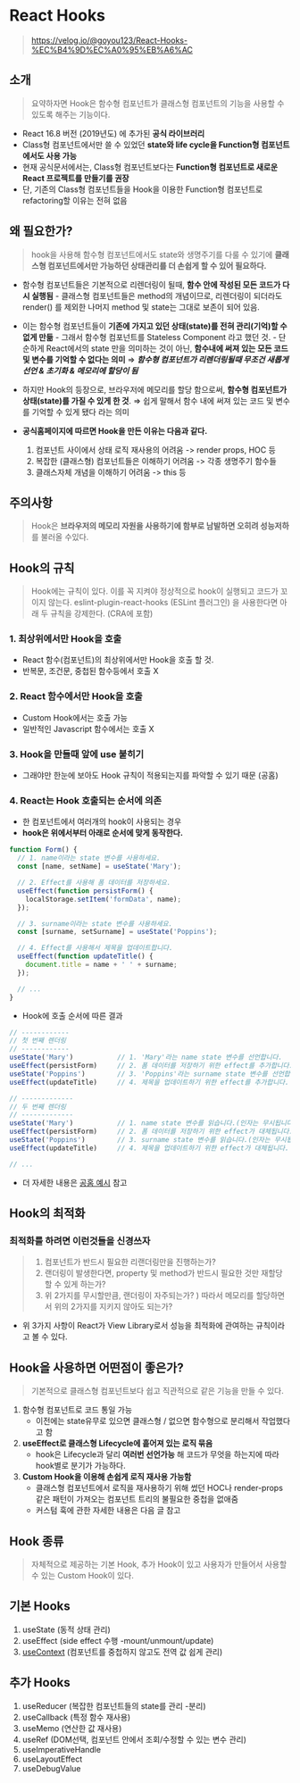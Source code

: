 # React Hooks

> https://velog.io/@goyou123/React-Hooks-%EC%B4%9D%EC%A0%95%EB%A6%AC

## 소개

> 요약하자면 Hook은 함수형 컴포넌트가 클래스형 컴포넌트의 기능을 사용할 수 있도록 해주는 기능이다.

- React 16.8 버전 (2019년도) 에 추가된 **공식 라이브러리**
- Class형 컴포넌트에서만 쓸 수 있었던 **state와 life cycle을 Function형 컴포넌트에서도 사용 가능**
- 현재 공식문서에서는, Class형 컴포넌트보다는 **Function형 컴포넌트로 새로운 React 프로젝트를 만들기를 권장**
- 단, 기존의 Class형 컴포넌트들을 Hook을 이용한 Function형 컴포넌트로 refactoring할 이유는 전혀 없음



## 왜 필요한가?

> hook을 사용해 함수형 컴포넌트에서도 state와 생명주기를 다룰 수 있기에 **클래스형 컴포넌트에서만 가능하던 상태관리를 더 손쉽게 할 수 있어 필요하다.**

- 함수형 컴포넌트들은 기본적으로 리렌더링이 될때, **함수 안에 작성된 모든 코드가 다시 실행됨**
  \- 클래스형 컴포넌트들은 method의 개념이므로, 리렌더링이 되더라도 render() 를 제외한 나머지 method 및 state는 그대로 보존이 되어 있음.

  

- 이는 함수형 컴포넌트들이 **기존에 가지고 있던 상태(state)를 전혀 관리(기억)할 수 없게 만듦**
  \- 그래서 함수형 컴포넌트를 Stateless Component 라고 했던 것.
  \- 단순하게 React에서의 state 만을 의미하는 것이 아닌, **함수내에 써져 있는 모든 코드 및 변수를 기억할 수 없다는 의미**
  ⇒ ***함수형 컴포넌트가 리렌더링될때 무조건 새롭게 선언 & 초기화 & 메모리에 할당이 됨***

  

- 하지만 Hook의 등장으로, 브라우저에 메모리를 할당 함으로써, **함수형 컴포넌트가 상태(state)를 가질 수 있게 한 것**.
  ⇒ 쉽게 말해서 함수 내에 써져 있는 코드 및 변수를 기억할 수 있게 됐다 라는 의미



- **공식홈페이지에 따르면 Hook을 만든 이유는 다음과 같다.**
  1) 컴포넌트 사이에서 상태 로직 재사용의 어려움 -> render props, HOC 등
  2) 복잡한 (클래스형) 컴포넌트들은 이해하기 어려움 -> 각종 생명주기 함수들
  3) 클래스자체 개념을 이해하기 어려움 -> this 등



## 주의사항

> Hook은 **브라우저의 메모리 자원을 사용하기에 함부로 남발하면 오히려 성능저하**를 불러올 수있다.



## Hook의 규칙

> Hook에는 규칙이 있다. 이를 꼭 지켜야 정상적으로 hook이 실행되고 코드가 꼬이지 않는다.
> eslint-plugin-react-hooks (ESLint 플러그인) 을 사용한다면 아래 두 규칙을 강제한다. (CRA에 포함)

### 1. 최상위에서만 Hook을 호출

- React 함수(컴포넌트)의 최상위에서만 Hook을 호출 할 것.
- 반복문, 조건문, 중첩된 함수등에서 호출 X

### 2. React 함수에서만 Hook을 호출

- Custom Hook에서는 호출 가능
- 일반적인 Javascript 함수에서는 호출 X

### 3. Hook을 만들때 앞에 use 붙히기

- 그래야만 한눈에 보아도 Hook 규칙이 적용되는지를 파악할 수 있기 때문 (공홈)

### 4. React는 Hook 호출되는 순서에 의존

- 한 컴포넌트에서 여러개의 hook이 사용되는 경우
- **hook은 위에서부터 아래로 순서에 맞게 동작한다.**

```javascript
function Form() {
  // 1. name이라는 state 변수를 사용하세요.
  const [name, setName] = useState('Mary');

  // 2. Effect를 사용해 폼 데이터를 저장하세요.
  useEffect(function persistForm() {
    localStorage.setItem('formData', name);
  });

  // 3. surname이라는 state 변수를 사용하세요.
  const [surname, setSurname] = useState('Poppins');

  // 4. Effect를 사용해서 제목을 업데이트합니다.
  useEffect(function updateTitle() {
    document.title = name + ' ' + surname;
  });

  // ...
}
```

- Hook에 호출 순서에 따른 결과

```javascript
// ------------
// 첫 번째 렌더링
// ------------
useState('Mary')           // 1. 'Mary'라는 name state 변수를 선언합니다.
useEffect(persistForm)     // 2. 폼 데이터를 저장하기 위한 effect를 추가합니다.
useState('Poppins')        // 3. 'Poppins'라는 surname state 변수를 선언합니다.
useEffect(updateTitle)     // 4. 제목을 업데이트하기 위한 effect를 추가합니다.

// -------------
// 두 번째 렌더링
// -------------
useState('Mary')           // 1. name state 변수를 읽습니다.(인자는 무시됩니다)
useEffect(persistForm)     // 2. 폼 데이터를 저장하기 위한 effect가 대체됩니다.
useState('Poppins')        // 3. surname state 변수를 읽습니다.(인자는 무시됩니다)
useEffect(updateTitle)     // 4. 제목을 업데이트하기 위한 effect가 대체됩니다.

// ...
```

- 더 자세한 내용은 [공홈 예시](https://ko.reactjs.org/docs/hooks-rules.html) 참고



## Hook의 최적화

### 최적화를 하려면 이런것들을 신경쓰자

> 1. 컴포넌트가 반드시 필요한 리랜더링만을 진행하는가?
> 2. 랜더링이 발생한다면, property 및 method가 반드시 필요한 것만 재할당 할 수 있게 하는가?
> 3. 위 2가지를 무시할만큼, 랜더링이 자주되는가? ) 따라서 메모리를 할당하면서 위의 2가지를 지키지 않아도 되는가?

- 위 3가지 사항이 React가 View Library로서 성능을 최적화에 관여하는 규칙이라고 볼 수 있다.



## Hook을 사용하면 어떤점이 좋은가?

> 기본적으로 클래스형 컴포넌트보다 쉽고 직관적으로 같은 기능을 만들 수 있다.

1. 함수형 컴포넌트로 코드 통일 가능
   - 이전에는 state유무로 있으면 클래스형 / 없으면 함수형으로 분리해서 작업했다고 함
2. **useEffect로 클래스형 Lifecycle에 흩어져 있는 로직 묶음**
   - hook은 Lifecycle과 달리 **여러번 선언가능** 해 코드가 무엇을 하는지에 따라 hook별로 분기가 가능하다.
3. **Custom Hook을 이용해 손쉽게 로직 재사용 가능함**
   - 클래스형 컴포넌트에서 로직을 재사용하기 위해 썼던 HOC나 render-props 같은 패턴이 가져오는 컴포넌트 트리의 불필요한 중첩을 없애줌
   - 커스텀 훅에 관한 자세한 내용은 다음 글 참고



## Hook 종류

> 자체적으로 제공하는 기본 Hook, 추가 Hook이 있고
> 사용자가 만들어서 사용할 수 있는 Custom Hook이 있다.



## 기본 Hooks

1. useState (동적 상태 관리)
2. useEffect (side effect 수행 -mount/unmount/update)
3. [useContext](https://itprogramming119.tistory.com/entry/React-useContext-%EC%82%AC%EC%9A%A9%EB%B2%95-%EB%B0%8F-%EC%98%88%EC%A0%9C) (컴포넌트를 중첩하지 않고도 전역 값 쉽게 관리)



## 추가 Hooks

1. useReducer (복잡한 컴포넌트들의 state를 관리 -분리)
2. useCallback (특정 함수 재사용)
3. useMemo (연산한 값 재사용)
4. useRef (DOM선택, 컴포넌트 안에서 조회/수정할 수 있는 변수 관리)
5. useImperativeHandle
6. useLayoutEffect
7. useDebugValue